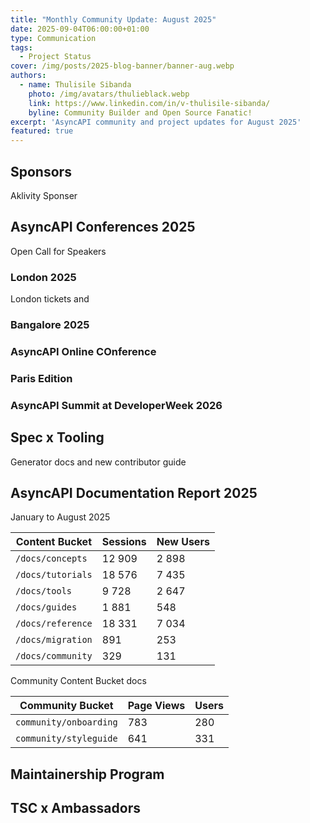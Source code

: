 ```yaml
---
title: "Monthly Community Update: August 2025"
date: 2025-09-04T06:00:00+01:00
type: Communication
tags:
  - Project Status
cover: /img/posts/2025-blog-banner/banner-aug.webp
authors:
  - name: Thulisile Sibanda
    photo: /img/avatars/thulieblack.webp
    link: https://www.linkedin.com/in/v-thulisile-sibanda/
    byline: Community Builder and Open Source Fanatic!
excerpt: 'AsyncAPI community and project updates for August 2025'
featured: true
---
```



## Sponsors
Aklivity Sponser


## AsyncAPI Conferences 2025
Open Call for Speakers

### London 2025

London tickets and 

### Bangalore 2025

### AsyncAPI Online COnference

### Paris Edition


### AsyncAPI Summit at DeveloperWeek 2026

## Spec x Tooling
Generator docs and new contributor guide


## AsyncAPI Documentation Report 2025

January to August 2025

| Content Bucket   | Sessions | New Users |
|------------------|----------|--------------|
| `/docs/concepts` | 12 909   | 2 898 |
| `/docs/tutorials`| 18 576   | 7 435 |
| `/docs/tools`    | 9 728    | 2 647 |
| `/docs/guides`   | 1 881    | 548   |
| `/docs/reference`| 18 331   | 7 034 |
| `/docs/migration`| 891      | 253   |
| `/docs/community`| 329      | 131   |

Community Content Bucket docs

| Community Bucket | Page Views | Users|
|------------------|------------|------|
|`community/onboarding` | 783   | 280  |
|`community/styleguide` | 641   | 331  |




## Maintainership Program


## TSC x Ambassadors

